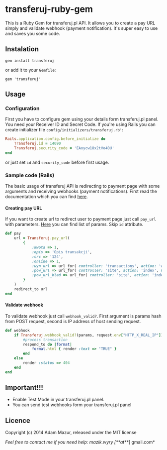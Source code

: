 transferuj-ruby-gem
===================

This is a Ruby Gem for transferuj.pl API. It allows you to create a pay URL simply and validate webhook (payment notification). It's super easy to use and saves you some code. 

## Instalation

```
gem install transferuj
```

or add it to your `Gemfile`:

```
gem 'transferuj'
```

## Usage

### Configuration

First you have to configure gem using your details form transferuj.pl panel. You need your Receiver ID and Secret Code. If you're using Rails you can create initializer file `config/initializers/transferuj.rb'`:

```ruby
Rails.application.config.before_initialize do
	Transferuj.id = 14090
	Transferuj.security_code = 'EAoycw18x2tVo4OU'
end
```

or just set `id` and `security_code` before first usage.

### Sample code (Rails)

The basic usage of transferuj API is redirecting to payment page with some arguments and receiving webhooks (payment notifications).
First read the documentation which you can find [here](https://secure.transferuj.pl/partner/pliki/dokumentacja.pdf).

#### Creating pay URL

If you want to create url to redirect user to payment page just call `pay_url` with parameters. [Here](https://secure.transferuj.pl/partner/pliki/dokumentacja.pdf) you can find list of params. Skip `id` attribute.  

```ruby
def pay
	url = Transferuj.pay_url(
		{
			:kwota => 1,
			:opis => 'Opis transakcji',
			:crc => '124',
			:online => 1,
			:wyn_url => url_for( controller: 'transactions', action: 'webhook', host: 'http://myapp.com'),
			:pow_url => url_for( controller: 'site', action: 'index', host: 'http://myapp.com'),
			:pow_url_blad => url_for( controller: 'site', action: 'index', host: 'http://myapp.com'),
		}
	)
	redirect_to url
end
```

#### Validate webhook

To validate webhook just call `webhook_valid?`. First argument is params hash from POST request, second is IP address of host sending request.

```ruby
def webhook
	if Transferuj.webhook_valid?(params, request.env["HTTP_X_REAL_IP"])
		#process transaction
		respond_to do |format|
			format.html { render :text => "TRUE" }
		end
	else
		render :status => 404
	end
end
```

## Important!!!

* Enable Test Mode in your transferuj.pl panel.
* You can send test webhooks form your transferuj.pl panel

## Licence

Copyright (c) 2014 Adam Mazur, released under the MIT license


*Feel free to contact me if you need help: mazik.wyry [**a*t**] gmail.com*
